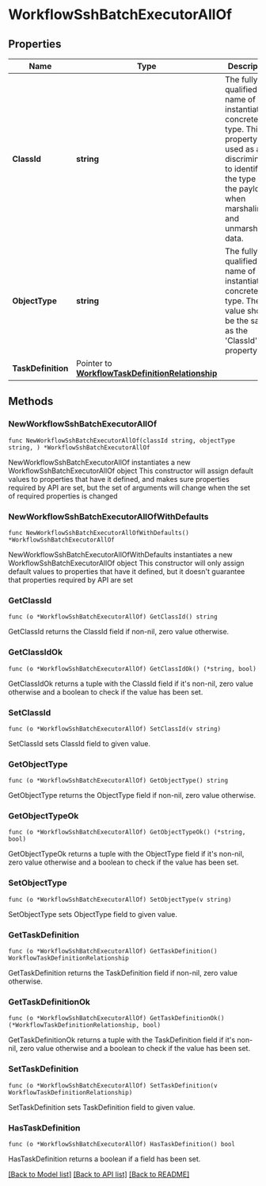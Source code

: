 # WorkflowSshBatchExecutorAllOf

## Properties

Name | Type | Description | Notes
------------ | ------------- | ------------- | -------------
**ClassId** | **string** | The fully-qualified name of the instantiated, concrete type. This property is used as a discriminator to identify the type of the payload when marshaling and unmarshaling data. | [default to "workflow.SshBatchExecutor"]
**ObjectType** | **string** | The fully-qualified name of the instantiated, concrete type. The value should be the same as the &#39;ClassId&#39; property. | [default to "workflow.SshBatchExecutor"]
**TaskDefinition** | Pointer to [**WorkflowTaskDefinitionRelationship**](workflow.TaskDefinition.Relationship.md) |  | [optional] 

## Methods

### NewWorkflowSshBatchExecutorAllOf

`func NewWorkflowSshBatchExecutorAllOf(classId string, objectType string, ) *WorkflowSshBatchExecutorAllOf`

NewWorkflowSshBatchExecutorAllOf instantiates a new WorkflowSshBatchExecutorAllOf object
This constructor will assign default values to properties that have it defined,
and makes sure properties required by API are set, but the set of arguments
will change when the set of required properties is changed

### NewWorkflowSshBatchExecutorAllOfWithDefaults

`func NewWorkflowSshBatchExecutorAllOfWithDefaults() *WorkflowSshBatchExecutorAllOf`

NewWorkflowSshBatchExecutorAllOfWithDefaults instantiates a new WorkflowSshBatchExecutorAllOf object
This constructor will only assign default values to properties that have it defined,
but it doesn't guarantee that properties required by API are set

### GetClassId

`func (o *WorkflowSshBatchExecutorAllOf) GetClassId() string`

GetClassId returns the ClassId field if non-nil, zero value otherwise.

### GetClassIdOk

`func (o *WorkflowSshBatchExecutorAllOf) GetClassIdOk() (*string, bool)`

GetClassIdOk returns a tuple with the ClassId field if it's non-nil, zero value otherwise
and a boolean to check if the value has been set.

### SetClassId

`func (o *WorkflowSshBatchExecutorAllOf) SetClassId(v string)`

SetClassId sets ClassId field to given value.


### GetObjectType

`func (o *WorkflowSshBatchExecutorAllOf) GetObjectType() string`

GetObjectType returns the ObjectType field if non-nil, zero value otherwise.

### GetObjectTypeOk

`func (o *WorkflowSshBatchExecutorAllOf) GetObjectTypeOk() (*string, bool)`

GetObjectTypeOk returns a tuple with the ObjectType field if it's non-nil, zero value otherwise
and a boolean to check if the value has been set.

### SetObjectType

`func (o *WorkflowSshBatchExecutorAllOf) SetObjectType(v string)`

SetObjectType sets ObjectType field to given value.


### GetTaskDefinition

`func (o *WorkflowSshBatchExecutorAllOf) GetTaskDefinition() WorkflowTaskDefinitionRelationship`

GetTaskDefinition returns the TaskDefinition field if non-nil, zero value otherwise.

### GetTaskDefinitionOk

`func (o *WorkflowSshBatchExecutorAllOf) GetTaskDefinitionOk() (*WorkflowTaskDefinitionRelationship, bool)`

GetTaskDefinitionOk returns a tuple with the TaskDefinition field if it's non-nil, zero value otherwise
and a boolean to check if the value has been set.

### SetTaskDefinition

`func (o *WorkflowSshBatchExecutorAllOf) SetTaskDefinition(v WorkflowTaskDefinitionRelationship)`

SetTaskDefinition sets TaskDefinition field to given value.

### HasTaskDefinition

`func (o *WorkflowSshBatchExecutorAllOf) HasTaskDefinition() bool`

HasTaskDefinition returns a boolean if a field has been set.


[[Back to Model list]](../README.md#documentation-for-models) [[Back to API list]](../README.md#documentation-for-api-endpoints) [[Back to README]](../README.md)


